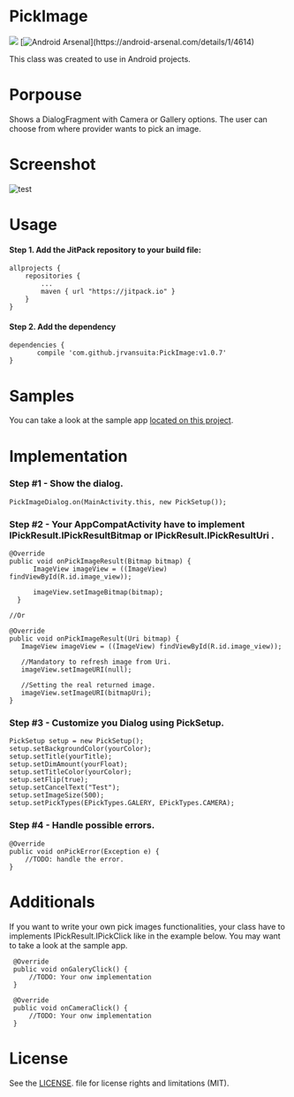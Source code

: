 # PickImage
[![](https://jitpack.io/v/jrvansuita/PickImage.svg)](https://jitpack.io/#jrvansuita/PickImage)
[![Android Arsenal](https://img.shields.io/badge/Android%20Arsenal-PickImage-green.svg?)](https://android-arsenal.com/details/1/4614)

This class was created to use in Android projects.

# Porpouse
Shows a DialogFragment with Camera or Gallery options. The user can choose from where provider wants to pick an image.

# Screenshot
![test](screenshot/img.png? "Dialog")

# Usage

#### Step 1. Add the JitPack repository to your build file:

    allprojects {
		repositories {
			...
			maven { url "https://jitpack.io" }
		}
	}

#### Step 2. Add the dependency

    dependencies {
           compile 'com.github.jrvansuita:PickImage:v1.0.7'
	}

# Samples
 You can take a look at the sample app [located on this project](/app/).


# Implementation

### Step #1 - Show the dialog.
    PickImageDialog.on(MainActivity.this, new PickSetup());

### Step #2 - Your AppCompatActivity have to implement IPickResult.IPickResultBitmap or IPickResult.IPickResultUri .
    @Override
    public void onPickImageResult(Bitmap bitmap) {
          ImageView imageView = ((ImageView) findViewById(R.id.image_view));
          
          imageView.setImageBitmap(bitmap);
      }
      
    //Or
      
    @Override
    public void onPickImageResult(Uri bitmap) {
       ImageView imageView = ((ImageView) findViewById(R.id.image_view));
       
       //Mandatory to refresh image from Uri.
       imageView.setImageURI(null);
       
       //Setting the real returned image.
       imageView.setImageURI(bitmapUri);
    }

### Step #3 - Customize you Dialog using PickSetup.
    PickSetup setup = new PickSetup();
    setup.setBackgroundColor(yourColor);
    setup.setTitle(yourTitle);
    setup.setDimAmount(yourFloat);
    setup.setTitleColor(yourColor);
    setup.setFlip(true);
    setup.setCancelText("Test");
    setup.setImageSize(500);
    setup.setPickTypes(EPickTypes.GALERY, EPickTypes.CAMERA);

### Step #4 - Handle possible errors.
    @Override
    public void onPickError(Exception e) {
        //TODO: handle the error.
    }


# Additionals
 If you want to write your own pick images functionalities, your class have to implements IPickResult.IPickClick like in the example below.
 You may want to take a look at the sample app.
 
     @Override
     public void onGaleryClick() {
         //TODO: Your onw implementation
     }
 
     @Override
     public void onCameraClick() {
         //TODO: Your onw implementation
     }
     
# License
See the [LICENSE](/LICENSE.txt). file for license rights and limitations (MIT).